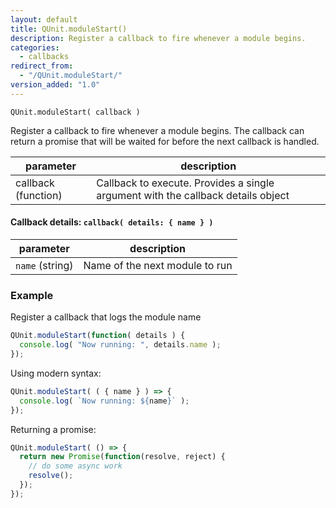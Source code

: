 ```yaml
---
layout: default
title: QUnit.moduleStart()
description: Register a callback to fire whenever a module begins.
categories:
  - callbacks
redirect_from:
  - "/QUnit.moduleStart/"
version_added: "1.0"
---
```


`QUnit.moduleStart( callback )`

Register a callback to fire whenever a module begins. The callback can return a promise that will be waited for before the next callback is handled.

| parameter | description |
|-----------|-------------|
| callback (function) | Callback to execute. Provides a single argument with the callback details object |

#### Callback details: `callback( details: { name } )`

| parameter | description |
|-----------|-------------|
| `name` (string) | Name of the next module to run |

### Example

Register a callback that logs the module name

```js
QUnit.moduleStart(function( details ) {
  console.log( "Now running: ", details.name );
});
```

Using modern syntax:

```js
QUnit.moduleStart( ( { name } ) => {
  console.log( `Now running: ${name}` );
});
```

Returning a promise:

```js
QUnit.moduleStart( () => {
  return new Promise(function(resolve, reject) {
    // do some async work
    resolve();
  });
});
```
